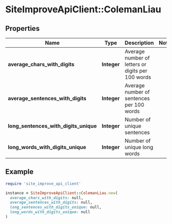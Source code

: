 # SiteImproveApiClient::ColemanLiau

## Properties

| Name | Type | Description | Notes |
| ---- | ---- | ----------- | ----- |
| **average_chars_with_digits** | **Integer** | Average number of letters or digits per 100 words |  |
| **average_sentences_with_digits** | **Integer** | Average number of sentences per 100 words |  |
| **long_sentences_with_digits_unique** | **Integer** | Number of unique sentences |  |
| **long_words_with_digits_unique** | **Integer** | Number of unique long words |  |

## Example

```ruby
require 'site_improve_api_client'

instance = SiteImproveApiClient::ColemanLiau.new(
  average_chars_with_digits: null,
  average_sentences_with_digits: null,
  long_sentences_with_digits_unique: null,
  long_words_with_digits_unique: null
)
```

